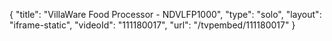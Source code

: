 {
    "title": "VillaWare Food Processor - NDVLFP1000",
    "type": "solo",
    "layout": "iframe-static",
    "videoId": "111180017",
    "url": "\/tvpembed\/111180017"
}